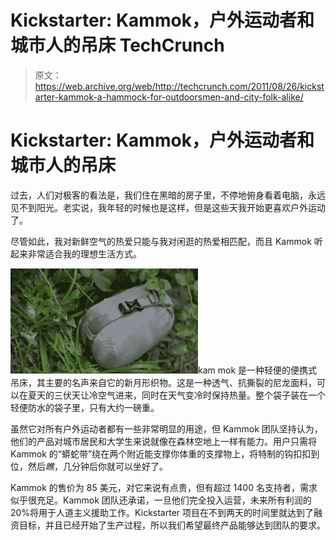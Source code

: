 # Kickstarter: Kammok，户外运动者和城市人的吊床 TechCrunch

> 原文：<https://web.archive.org/web/http://techcrunch.com/2011/08/26/kickstarter-kammok-a-hammock-for-outdoorsmen-and-city-folk-alike/>

# Kickstarter: Kammok，户外运动者和城市人的吊床

过去，人们对极客的看法是，我们住在黑暗的房子里，不停地俯身看着电脑，永远见不到阳光。老实说，我年轻的时候也是这样，但是这些天我开始更喜欢户外运动了。

尽管如此，我对新鲜空气的热爱只能与我对闲逛的热爱相匹配，而且 Kammok 听起来非常适合我的理想生活方式。

[![](img/84551f0c742cb28b708c06781a4c351d.png "packed")](https://web.archive.org/web/20230203132103/https://techcrunch.com/wp-content/uploads/2011/08/packed1.jpg)kam mok 是一种轻便的便携式吊床，其主要的名声来自它的新月形织物。这是一种透气、抗撕裂的尼龙面料，可以在夏天的三伏天让冷空气进来，同时在天气变冷时保持热量。整个袋子装在一个轻便防水的袋子里，只有大约一磅重。

虽然它对所有户外运动者都有一些非常明显的用途，但 Kammok 团队坚持认为，他们的产品对城市居民和大学生来说就像在森林空地上一样有能力。用户只需将 Kammok 的“蟒蛇带”绕在两个附近能支撑你体重的支撑物上，将特制的钩扣扣到位，然后*瞧*，几分钟后你就可以坐好了。

Kammok 的售价为 85 美元，对它来说有点贵，但有超过 1400 名支持者，需求似乎很充足。Kammok 团队还承诺，一旦他们完全投入运营，未来所有利润的 20%将用于人道主义援助工作。Kickstarter 项目在不到两天的时间里就达到了融资目标，并且已经开始了生产过程，所以我们希望最终产品能够达到团队的要求。